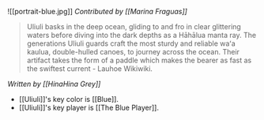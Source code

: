 ![[portrait-blue.jpg]]
*Contributed by [[Marina Fraguas]]*

> Uliuli basks in the deep ocean, gliding to and fro in clear glittering waters before diving into the dark depths as a Hāhālua manta ray. The generations Uliuli guards craft the most sturdy and reliable waʻa kaulua, double-hulled canoes, to journey across the ocean. Their artifact takes the form of a paddle which makes the bearer as fast as the swiftest current - Lauhoe Wikiwiki.
 
*Written by [[HinaHina Grey]]*
 
 - [[Uliuli]]'s key color is [[Blue]].
 - [[Uliuli]]'s key player is [[The Blue Player]].